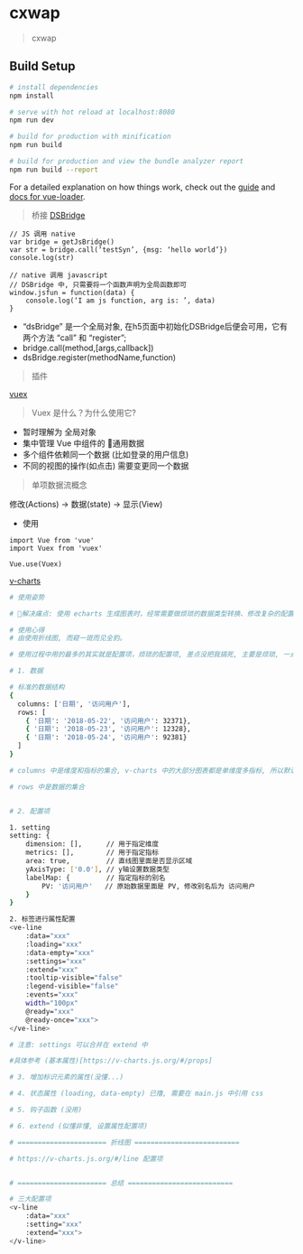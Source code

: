 # cxwap

> cxwap

## Build Setup

``` bash
# install dependencies
npm install

# serve with hot reload at localhost:8080
npm run dev

# build for production with minification
npm run build

# build for production and view the bundle analyzer report
npm run build --report
```

For a detailed explanation on how things work, check out the [guide](http://vuejs-templates.github.io/webpack/) and [docs for vue-loader](http://vuejs.github.io/vue-loader).

> 桥接
[DSBridge](https://blog.csdn.net/duwen90/article/details/78413069)
```
// JS 调用 native
var bridge = getJsBridge()
var str = bridge.call(‘testSyn’, {msg: ‘hello world’})
console.log(str)

// native 调用 javascript
// DSBridge 中, 只需要将一个函数声明为全局函数即可
window.jsfun = function(data) {
    console.log(‘I am js function, arg is: ’, data)
}
```
* “dsBridge” 是一个全局对象, 在h5页面中初始化DSBridge后便会可用，它有两个方法 “call” 和 “register”;
* bridge.call(method,[args,callback])
* dsBridge.register(methodName,function)

> 插件

[vuex](https://vuex.vuejs.org/zh/installation.html) 

> Vuex 是什么？为什么使用它?

* 暂时理解为 全局对象 
* 集中管理 Vue 中组件的 通用数据
* 多个组件依赖同一个数据 (比如登录的用户信息)
* 不同的视图的操作(如点击) 需要变更同一个数据

> 单项数据流概念

修改(Actions) -> 数据(state) -> 显示(View)



* 使用
```
import Vue from 'vue'
import Vuex from 'vuex'

Vue.use(Vuex)
```

[v-charts](https://v-charts.js.org/#/) 

``` bash
# 使用姿势

# 解决痛点: 使用 echarts 生成图表时，经常需要做烦琐的数据类型转换、修改复杂的配置项。v-echarts 主要是简化配置项

# 使用心得
# 由使用折线图, 而窥一斑而见全豹。

# 使用过程中用的最多的其实就是配置项，烦琐的配置项, 差点没把我搞死, 主要是烦琐, 一点逻辑其实也没有。吐槽一下, 哈哈哈!

# 1. 数据

# 标准的数据结构
{
  columns: ['日期', '访问用户'],
  rows: [
    { '日期': '2018-05-22', '访问用户': 32371},
    { '日期': '2018-05-23', '访问用户': 12328},
    { '日期': '2018-05-24', '访问用户': 92381}
  ]
}

# columns 中是维度和指标的集合, v-charts 中的大部分图表都是单维度多指标, 所以默认第一个值为 维度(日期), 剩余的值为指标。

# rows 中是数据的集合


# 2. 配置项

1. setting
setting: {
    dimension: [],      // 用于指定维度
    metrics: [],        // 用于指定指标
    area: true,         // 直线图里面是否显示区域
    yAxisType: ['0.0'], // y轴设置数据类型
    labelMap: {         // 指定指标的别名
        PV: '访问用户'   // 原始数据里面是 PV, 修改别名后为 访问用户
    }
}

2. 标签进行属性配置
<ve-line
    :data="xxx"
    :loading="xxx"
    :data-empty="xxx"
    :settings="xxx"
    :extend="xxx"
    :tooltip-visible="false"
    :legend-visible="false"
    :events="xxx"
    width="100px"
    @ready="xxx"
    @ready-once="xxx">
</ve-line>

# 注意: settings 可以合并在 extend 中

#具体参考 (基本属性)[https://v-charts.js.org/#/props]

# 3. 增加标识元素的属性(没懂...)

# 4. 状态属性 (loading, data-empty) 已撸, 需要在 main.js 中引用 css

# 5. 钩子函数 (没用)

# 6. extend (似懂非懂, 设置属性配置项)

# ====================== 折线图 ==========================

# https://v-charts.js.org/#/line 配置项


# ====================== 总结 ==========================

# 三大配置项 
<v-line
    :data="xxx"
    :setting="xxx"
    :extend="xxx">
</v-line>
```